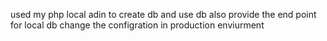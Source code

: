 used my php local adin to create db and use db 
also provide the end point for local db change the configration in production enviurment 
